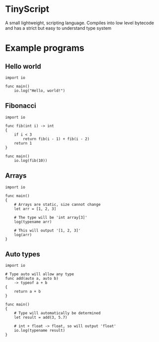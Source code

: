 # TinyScript
A small lightweight, scripting language. Compiles into low level bytecode and has a strict but easy to understand type system

# Example programs

## Hello world
    import io
    
    func main()
        io.log("Hello, world!")

## Fibonacci
    import io

    func fib(int i) -> int
    {
        if i < 3
            return fib(i - 1) + fib(i - 2)
        return 1
    }

    func main() 
        io.log(fib(10))

## Arrays
    import io

    func main()
    {
        # Arrays are static, size cannot change
        let arr = [1, 2, 3]

        # The type will be 'int array[3]'
        log(typename arr)

        # This will output '[1, 2, 3]'
        log(arr)
    }

## Auto types
    import io

    # Type auto will allow any type
    func add(auto a, auto b) 
        -> typeof a + b
    {
        return a + b
    }

    func main()
    {
        # Type will automatically be determined
        let result = add(3, 5.7)

        # int + float -> float, so will output 'float'
        io.log(typename result)
    }

